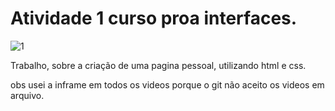 # Atividade 1 curso proa interfaces.


 <img src="https://images.vexels.com/media/users/3/205157/isolated/preview/3a1d0d70d14ba68cd27271c889618e51-ilustracao-do-espaco-astronauta.png" alt="1">

<p>Trabalho, sobre a criação de uma pagina pessoal, utilizando html e css.</p>

<p>obs usei a inframe em todos os videos porque o git não aceito os videos em arquivo.</p>
